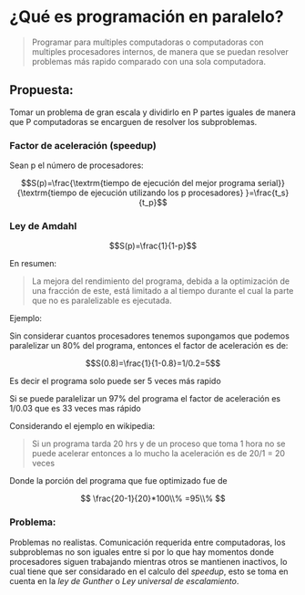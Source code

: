 # ¿Qué es programación en paralelo?

> Programar para multiples computadoras o computadoras con multiples procesadores internos, de manera que se puedan resolver problemas más rapido comparado con una sola computadora.

## Propuesta:
Tomar un problema de gran escala y dividirlo en P partes iguales de manera que P computadoras se encarguen de resolver los subproblemas.


### Factor de aceleración (speedup)
Sean p el número de procesadores:

$$S(p)=\frac{\textrm{tiempo de ejecución del mejor programa serial}}{\textrm{tiempo de ejecución utilizando los p procesadores} }=\frac{t_s}{t_p}$$


### Ley de Amdahl
$$S(p)=\frac{1}{1-p}$$

En resumen:
> La mejora del rendimiento del programa, debida a la optimización de una fracción de este, está limitado a al tiempo durante el cual la parte que no es paralelizable es ejecutada.

Ejemplo:

Sin considerar cuantos procesadores tenemos supongamos que podemos paralelizar un 80% del programa, entonces el factor de aceleración es de:

$$S(0.8)=\frac{1}{1-0.8}=1/0.2=5$$

Es decir el programa solo puede ser 5 veces más rapido

Si se puede paralelizar un 97% del programa el factor de aceleración es 1/0.03 que es 33 veces mas rápido

Considerando el ejemplo en wikipedia:
> Si un programa tarda 20 hrs y de un proceso que toma 1 hora no se puede acelerar entonces a lo mucho la aceleración es de 20/1 = 20 veces

Donde la porción del programa que fue optimizado fue de 

$$ \frac{20-1}{20}*100\\% =95\\% $$

### Problema:
Problemas no realistas. Comunicación requerida entre computadoras, los subproblemas no son iguales entre si por lo que hay momentos donde procesadores siguen trabajando mientras otros se mantienen inactivos, lo cual tiene que ser considarado en el calculo del _speedup_, esto se toma en cuenta en la _ley de Gunther_ o _Ley universal de escalamiento_.
